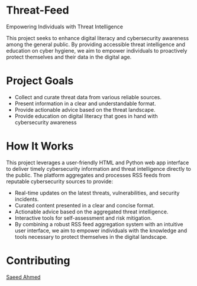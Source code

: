 # Threat-Feed
Empowering Individuals with Threat Intelligence

This project seeks to enhance digital literacy and cybersecurity awareness among the general public. By providing accessible threat intelligence and education on cyber hygiene, we aim to empower individuals to proactively protect themselves and their data in the digital age.

# Project Goals
 - Collect and curate threat data from various reliable sources.
 - Present information in a clear and understandable format.
 - Provide actionable advice based on the threat landscape.
 - Provide education on digital literacy that goes in hand with cybersecurity awareness

# How It Works
This project leverages a user-friendly HTML and Python web app interface to deliver timely cybersecurity information and threat intelligence directly to the public. The platform aggregates and processes RSS feeds from reputable cybersecurity sources to provide:

  - Real-time updates on the latest threats, vulnerabilities, and security incidents.
  - Curated content presented in a clear and concise format.
  - Actionable advice based on the aggregated threat intelligence.
  - Interactive tools for self-assessment and risk mitigation.
  - By combining a robust RSS feed aggregation system with an intuitive user interface, we aim to empower individuals with the knowledge and tools necessary to protect themselves in the digital landscape.

# Contributing
[Saeed Ahmed](https://www.linkedin.com/in/saeedahmed40/)

